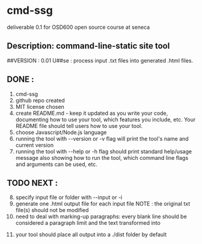 # cmd-ssg
deliverable 0.1 for OSD600 open source course at seneca

## Description: command-line-static site tool 
##VERSION    : 0.01
U##se        : process input .txt files into generated .html files.

## DONE       :
1. cmd-ssg
2. github repo created
3. MIT license chosen
4. create README.md - keep it updated as you write your code, documenting how to use your tool, which features you include, etc. Your README file should tell users how to use your tool.
5. choose Javascript/Node.js language
6. running the tool with --version or -v flag will print the tool's name and current version
7. running the tool with --help or -h flag should print standard help/usage message also showing how to run the tool, which command line flags and arguments can be used, etc.

## TODO NEXT  :

8. specify input file or folder with --input or -i
9. generate one .html output file for each input file
   NOTE       : the original txt file(s) should not be modified
10. need to deal with marking-up paragraphs: every blank line should be considered a paragraph limit and the text transformed into <p>
11. your tool should place all output into a ./dist folder by default
